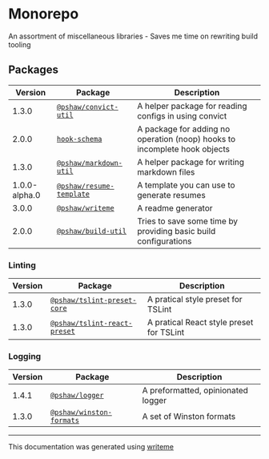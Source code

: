 # Monorepo

An assortment of miscellaneous libraries - Saves me time on rewriting build tooling

## Packages

Version | Package | Description
--- | --- | ---
1.3.0 | [`@pshaw/convict-util`](packages/convict-util/README.md) | A helper package for reading configs in using convict
2.0.0 | [`hook-schema`](packages/hook-schema/README.md) | A package for adding no operation (noop) hooks to incomplete hook objects
1.3.0 | [`@pshaw/markdown-util`](packages/markdown-util/README.md) | A helper package for writing markdown files
1.0.0-alpha.0 | [`@pshaw/resume-template`](packages/resume-template/README.md) | A template you can use to generate resumes
3.0.0 | [`@pshaw/writeme`](packages/writeme/README.md) | A readme generator
2.0.0 | [`@pshaw/build-util`](build-packages/build-util/README.md) | Tries to save some time by providing basic build configurations

### Linting
Version | Package | Description
--- | --- | ---
1.3.0 | [`@pshaw/tslint-preset-core`](packages/tslint-preset-core/README.md) | A pratical style preset for TSLint
1.3.0 | [`@pshaw/tslint-react-preset`](packages/tslint-preset-react/README.md) | A pratical React style preset for TSLint

### Logging
Version | Package | Description
--- | --- | ---
1.4.1 | [`@pshaw/logger`](packages/logger/README.md) | A preformatted, opinionated logger
1.3.0 | [`@pshaw/winston-formats`](packages/winston-formats/README.md) | A set of Winston formats


---
This documentation was generated using [writeme](https://www.npmjs.com/package/@pshaw/writeme)
